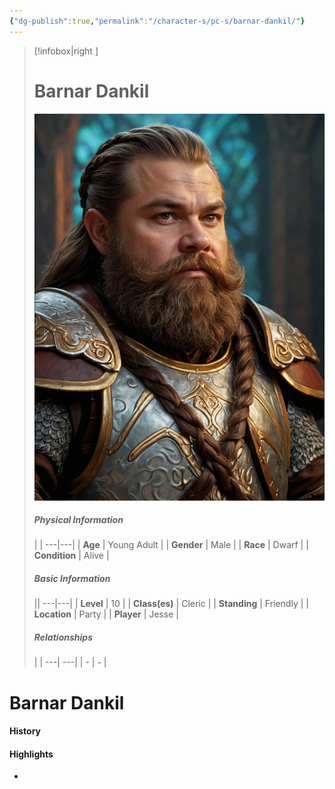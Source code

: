 ```yaml
---
{"dg-publish":true,"permalink":"/character-s/pc-s/barnar-dankil/"}
---
```


>[!infobox|right ]
># **Barnar Dankil**
>![Barnar.jpg|cover h-small](/img/user/Attachments/Characters/Barnar.jpg)
>##### **Physical Information**
>| | 
>---|---|
>| **Age** | Young Adult |
>| **Gender** | Male |
>| **Race** | Dwarf |
>| **Condition** | Alive |
>##### **Basic Information**
>||
>---|---|
>| **Level** | 10 |
>| **Class(es)** | Cleric |
>| **Standing** | Friendly |
>| **Location** | Party |
>| **Player** | Jesse |
>##### **Relationships**
>| |
>---| ---|
>| - | *-* |

# Barnar Dankil
#### History
#### Highlights
- 